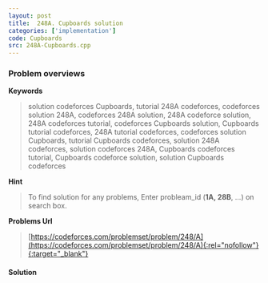 ```yaml
---
layout: post
title:  248A. Cupboards solution
categories: ['implementation']
code: Cupboards
src: 248A-Cupboards.cpp
---
```

### **Problem overviews**

**Keywords**
> solution codeforces Cupboards, tutorial 248A codeforces, codeforces solution 248A, codeforces 248A solution, 248A codeforce solution, 248A codeforces tutorial, codeforces Cupboards solution, Cupboards tutorial codeforces, 248A tutorial codeforces, codeforces solution Cupboards, tutorial Cupboards codeforces, solution 248A codeforces, solution codeforces 248A, Cupboards codeforces tutorial, Cupboards codeforce solution, solution Cupboards codeforces

**Hint**
> To find solution for any problems, Enter probleam_id (**1A, 28B**, ...) on search box. 

**Problems Url**
> [https://codeforces.com/problemset/problem/248/A](https://codeforces.com/problemset/problem/248/A){:rel="nofollow"}{:target="_blank"}

#### **Solution**



